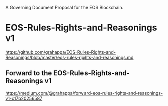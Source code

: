 A Governing Document Proposal for the EOS Blockchain.

# EOS-Rules-Rights-and-Reasonings v1
https://github.com/grahappa/EOS-Rules-Rights-and-Reasonings/blob/master/eos-rules-rights-and-reasonings.md


## Forward to the EOS-Rules-Rights-and-Reasonings v1
https://medium.com/@grahappa/forward-eos-rules-rights-and-reasonings-v1-c17b20256587








